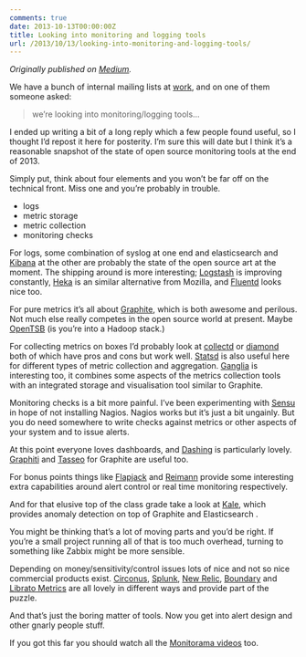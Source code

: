 ```yaml
---
comments: true
date: 2013-10-13T00:00:00Z
title: Looking into monitoring and logging tools
url: /2013/10/13/looking-into-monitoring-and-logging-tools/
---
```


_Originally published on [Medium](https://medium.com/p/1cbb173faa3a)._

We have a bunch of internal mailing lists at [work](http://digital.cabinetoffice.gov.uk/), and on one of them someone asked:

> we’re looking into monitoring/logging tools…

I ended up writing a bit of a long reply which a few people found useful, so I thought I’d repost it here for posterity. I’m sure this will date but I think it’s a reasonable snapshot of the state of open source monitoring tools at the end of 2013.

Simply put, think about four elements and you won’t be far off on the
technical front. Miss one and you’re probably in trouble.

* logs
* metric storage
* metric collection
* monitoring checks

For logs, some combination of syslog at one end and elasticsearch and
[Kibana](http://www.elasticsearch.org/overview/kibana/) at the other are probably the state of the open source art at
the moment. The shipping around is more interesting; [Logstash](http://logstash.net/) is improving constantly, [Heka](http://heka-docs.readthedocs.org/en/latest/) is an similar alternative from Mozilla, and [Fluentd](http://fluentd.org/) looks nice too.

For pure metrics it’s all about [Graphite](http://graphite.wikidot.com/), which is both awesome and
perilous. Not much else really competes in the open source world at
present. Maybe [OpenTSB](http://opentsdb.net/) (is you’re into a Hadoop stack.)

For collecting metrics on boxes I’d probably look at [collectd](http://collectd.org/) or [diamond](https://github.com/BrightcoveOS/Diamond) both of which have pros and cons but work well. [Statsd](https://github.com/etsy/statsd/) is also useful here for different types of metric collection and aggregation. [Ganglia](http://ganglia.sourceforge.net/) is interesting too, it combines some aspects of the metrics collection tools with an integrated storage and visualisation tool similar to Graphite.

Monitoring checks is a bit more painful. I’ve been experimenting with [Sensu](http://sensuapp.org/) in hope of not installing Nagios. Nagios works but it’s just a bit ungainly. But you do need somewhere to write checks against metrics or other aspects of your system and to issue alerts.

At this point everyone loves dashboards, and [Dashing](http://shopify.github.io/dashing/) is particularly lovely. [Graphiti](https://github.com/paperlesspost/graphiti) and [Tasseo](https://github.com/obfuscurity/tasseo) for Graphite are useful too.

For bonus points things like [Flapjack](http://flapjack.io/) and [Reimann](http://riemann.io/) provide some interesting extra capabilities around alert control or real time monitoring respectively.

And for that elusive top of the class grade take a look at [Kale](http://codeascraft.com/2013/06/11/introducing-kale/), which provides anomaly detection on top of Graphite and Elasticsearch .

You might be thinking that’s a lot of moving parts and you’d be right. If you’re a small project running all of that is too much overhead, turning to something like Zabbix might be more sensible.

Depending on money/sensitivity/control issues lots of nice and not so
nice commercial products exist. [Circonus](http://www.circonus.com/), [Splunk](http://www.splunk.com/), [New Relic](http://newrelic.com/), [Boundary](http://boundary.com/) and [Librato Metrics](https://metrics.librato.com/) are all lovely in different ways and provide part of the puzzle.

And that’s just the boring matter of tools. Now you get into alert design and other gnarly people stuff.

If you got this far you should watch all the [Monitorama videos](http://vimeo.com/monitorama) too.
